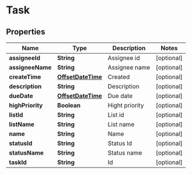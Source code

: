 
# Task

## Properties
Name | Type | Description | Notes
------------ | ------------- | ------------- | -------------
**assigneeId** | **String** | Assignee id |  [optional]
**assigneeName** | **String** | Assignee name |  [optional]
**createTime** | [**OffsetDateTime**](OffsetDateTime.md) | Created |  [optional]
**description** | **String** | Description |  [optional]
**dueDate** | [**OffsetDateTime**](OffsetDateTime.md) | Due date |  [optional]
**highPriority** | **Boolean** | Hight priority |  [optional]
**listId** | **String** | List id |  [optional]
**listName** | **String** | List name |  [optional]
**name** | **String** | Name |  [optional]
**statusId** | **String** | Status Id |  [optional]
**statusName** | **String** | Status name |  [optional]
**taskId** | **String** | Id |  [optional]



